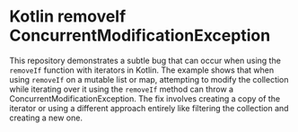 # Kotlin removeIf ConcurrentModificationException

This repository demonstrates a subtle bug that can occur when using the `removeIf` function with iterators in Kotlin.
The example shows that when using `removeIf` on a mutable list or map, attempting to modify the collection while iterating over it using the `removeIf` method can throw a ConcurrentModificationException.  The fix involves creating a copy of the iterator or using a different approach entirely like filtering the collection and creating a new one.